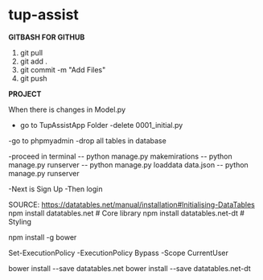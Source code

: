 # tup-assist


**GITBASH FOR GITHUB**

1. git pull
2. git add .
3. git commit -m "Add Files"
4. git push


**PROJECT**

When there is changes in Model.py
- go to TupAssistApp Folder
-delete 0001_initial.py

-go to phpmyadmin
-drop all tables in database

-proceed in terminal
-- python manage.py makemirations
-- python manage.py runserver
-- python manage.py loaddata data.json
-- python manage.py runserver

-Next is Sign Up
-Then login






<!-- PACKAGES -->
SOURCE: https://datatables.net/manual/installation#Initialising-DataTables
npm install datatables.net    # Core library
npm install datatables.net-dt # Styling

npm install -g bower

Set-ExecutionPolicy -ExecutionPolicy Bypass -Scope CurrentUser

bower install --save datatables.net
bower install --save datatables.net-dt